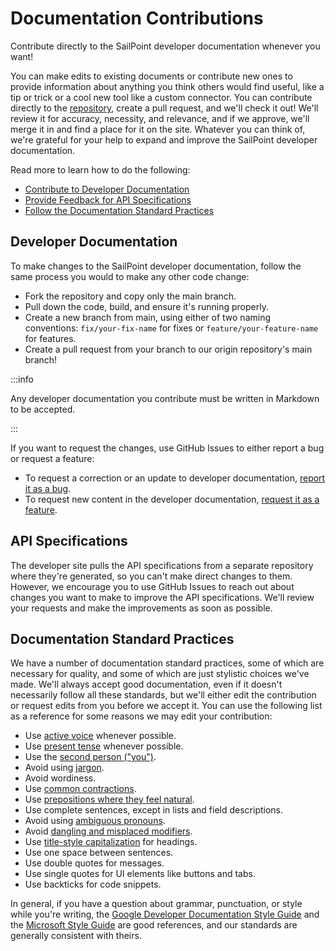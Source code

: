 # Documentation Contributions

Contribute directly to the SailPoint developer documentation whenever you want! 

You can make edits to existing documents or contribute new ones to provide information about anything you think others would find useful, like a tip or trick or a cool new tool like a custom connector. You can contribute directly to the [repository](https://github.com/sailpoint-oss/developer.sailpoint.com), create a pull request, and we'll check it out! We'll review it for accuracy, necessity, and relevance, and if we approve, we'll merge it in and find a place for it on the site. Whatever you can think of, we're grateful for your help to expand and improve the SailPoint developer documentation. 

Read more to learn how to do the following:

- [Contribute to Developer Documentation](#developer-documentation)
- [Provide Feedback for API Specifications](#api-specifications)
- [Follow the Documentation Standard Practices](#documentation-standard-practices)

## Developer Documentation

To make changes to the SailPoint developer documentation, follow the same process you would to make any other code change: 

- Fork the repository and copy only the main branch. 
- Pull down the code, build, and ensure it's running properly. 
- Create a new branch from main, using either of two naming conventions: `fix/your-fix-name` for fixes or `feature/your-feature-name` for features. 
- Create a pull request from your branch to our origin repository's main branch!

:::info

Any developer documentation you contribute must be written in Markdown to be accepted.

:::

If you want to request the changes, use GitHub Issues to either report a bug or request a feature: 
- To request a correction or an update to developer documentation, [report it as a bug](https://github.com/sailpoint-oss/developer.sailpoint.com/issues/new?assignees=&labels=&template=bug-report.md&title=%5BBug%5D+Your+Bug+Report+Here). 
- To request new content in the developer documentation, [request it as a feature](https://github.com/sailpoint-oss/developer.sailpoint.com/issues/new?assignees=&labels=&template=feature-request.md&title=%5BFeature%5D+Your+Feature+Request+Here).

## API Specifications 

The developer site pulls the API specifications from a separate repository where they're generated, so you can't make direct changes to them. However, we encourage you to use GitHub Issues to reach out about changes you want to make to improve the API specifications. We'll review your requests and make the improvements as soon as possible. 

## Documentation Standard Practices

We have a number of documentation standard practices, some of which are necessary for quality, and some of which are just stylistic choices we've made. We'll always accept good documentation, even if it doesn't necessarily follow all these standards, but we'll either edit the contribution or request edits from you before we accept it. You can use the following list as a reference for some reasons we may edit your contribution: 

- Use [active voice](https://developers.google.com/style/voice) whenever possible.
- Use [present tense](https://developers.google.com/style/tense) whenever possible.
- Use the [second person ("you")](https://developers.google.com/style/person). 
- Avoid using [jargon](https://learn.microsoft.com/en-us/style-guide/word-choice/avoid-jargon). 
- Avoid wordiness. 
- Use [common contractions](https://learn.microsoft.com/en-us/style-guide/word-choice/use-contractions). 
- Use [prepositions where they feel natural](https://developers.google.com/style/prepositions).
- Use complete sentences, except in lists and field descriptions. 
- Avoid using [ambiguous pronouns](https://developers.google.com/style/pronouns#ambiguous-pronoun-references).
- Avoid [dangling and misplaced modifiers](https://learn.microsoft.com/en-us/style-guide/grammar/dangling-misplaced-modifiers). 
- Use [title-style capitalization](https://learn.microsoft.com/en-us/style-guide/capitalization#title-style-capitalization) for headings.
- Use one space between sentences. 
- Use double quotes for messages. 
- Use single quotes for UI elements like buttons and tabs. 
- Use backticks for code snippets. 

In general, if you have a question about grammar, punctuation, or style while you're writing, the [Google Developer Documentation Style Guide](https://developers.google.com/style) and the [Microsoft Style Guide](https://learn.microsoft.com/en-us/style-guide/welcome/) are good references, and our standards are generally consistent with theirs. 


